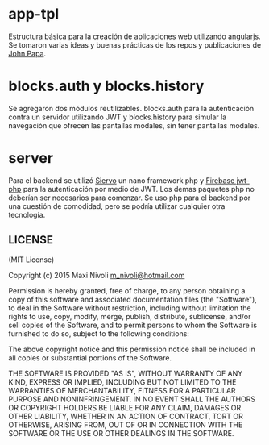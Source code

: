 # app-tpl
Estructura básica para la creación de aplicaciones web utilizando angularjs. Se tomaron varias ideas y buenas prácticas de los repos y publicaciones de [John Papa](https://github.com/johnpapa).

# blocks.auth y blocks.history
Se agregaron dos módulos reutilizables. blocks.auth para la autenticación contra un servidor utilizando JWT y blocks.history para simular la navegación que ofrecen las pantallas modales, sin tener pantallas modales.

# server
Para el backend se utilizó [Siervo](https://github.com/gringonivoli/siervo) un nano framework php y [Firebase jwt-php](https://github.com/firebase/php-jwt) para la autenticación por medio de JWT. Los demas paquetes php no deberían ser necesarios para comenzar. Se uso php para el backend por una cuestión de comodidad, pero se podría utilizar cualquier otra tecnología.

## LICENSE

(MIT License)

Copyright (c) 2015 Maxi Nivoli <m_nivoli@hotmail.com>

Permission is hereby granted, free of charge, to any person obtaining a copy
of this software and associated documentation files (the "Software"), to deal
in the Software without restriction, including without limitation the rights
to use, copy, modify, merge, publish, distribute, sublicense, and/or sell
copies of the Software, and to permit persons to whom the Software is
furnished to do so, subject to the following conditions:

The above copyright notice and this permission notice shall be included in
all copies or substantial portions of the Software.

THE SOFTWARE IS PROVIDED "AS IS", WITHOUT WARRANTY OF ANY KIND, EXPRESS OR
IMPLIED, INCLUDING BUT NOT LIMITED TO THE WARRANTIES OF MERCHANTABILITY,
FITNESS FOR A PARTICULAR PURPOSE AND NONINFRINGEMENT. IN NO EVENT SHALL THE
AUTHORS OR COPYRIGHT HOLDERS BE LIABLE FOR ANY CLAIM, DAMAGES OR OTHER
LIABILITY, WHETHER IN AN ACTION OF CONTRACT, TORT OR OTHERWISE, ARISING FROM,
OUT OF OR IN CONNECTION WITH THE SOFTWARE OR THE USE OR OTHER DEALINGS IN
THE SOFTWARE.
